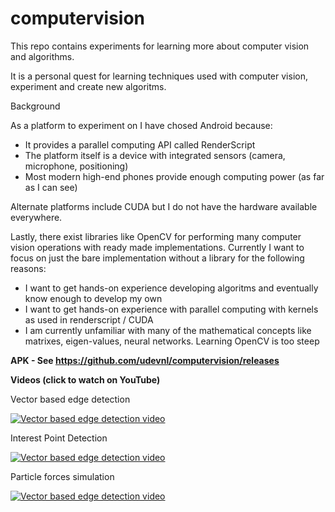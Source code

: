 # computervision
This repo contains experiments for learning more about computer vision and algorithms.

It is a personal quest for learning techniques used with computer vision, experiment and create new algoritms.

Background

As a platform to experiment on I have chosed Android because:
* It provides a parallel computing API called RenderScript
* The platform itself is a device with integrated sensors (camera, microphone, positioning)
* Most modern high-end phones provide enough computing power (as far as I can see)
 
Alternate platforms include CUDA but I do not have the hardware available everywhere.

Lastly, there exist libraries like OpenCV for performing many computer vision operations with ready made implementations. Currently I want to focus on just the bare implementation without a library for the following reasons:
* I want to get hands-on experience developing algoritms and eventually know enough to develop my own
* I want to get hands-on experience with parallel computing with kernels as used in renderscript / CUDA
* I am currently unfamiliar with many of the mathematical concepts like matrixes, eigen-values, neural networks. Learning OpenCV is too steep

**APK - See https://github.com/udevnl/computervision/releases**

**Videos (click to watch on YouTube)**

Vector based edge detection

[![Vector based edge detection video](https://img.youtube.com/vi/vCGlqoCcdD0/0.jpg)](https://www.youtube.com/watch?v=vCGlqoCcdD0)

Interest Point Detection

[![Vector based edge detection video](https://img.youtube.com/vi/kimTh542kfI/0.jpg)](https://www.youtube.com/watch?v=kimTh542kfI)

Particle forces simulation

[![Vector based edge detection video](https://img.youtube.com/vi/NDALoW5n7i0/0.jpg)](https://www.youtube.com/watch?v=NDALoW5n7i0)
